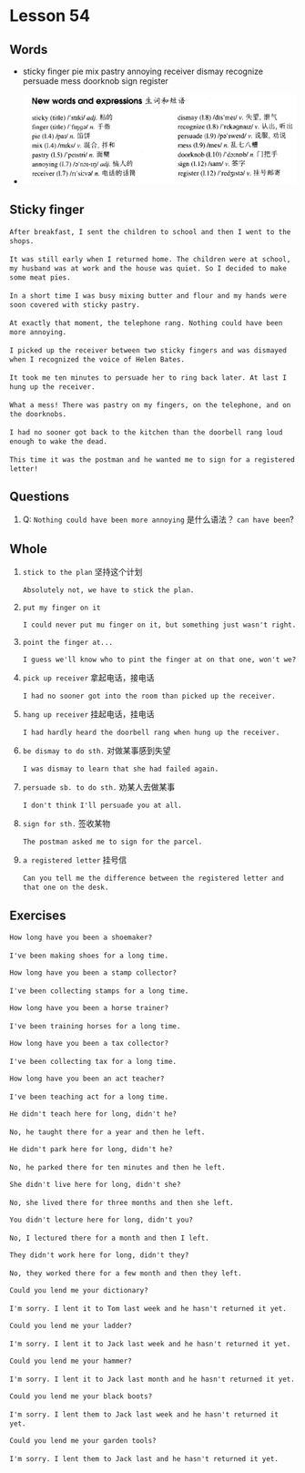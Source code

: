 # Lesson 54

## Words

- sticky finger pie mix pastry annoying receiver dismay recognize persuade mess doorknob sign register

- ![Words](../../../Images/Part2/06/words-54.png)

## Sticky finger

```
After breakfast, I sent the children to school and then I went to the shops.

It was still early when I returned home. The children were at school, my husband was at work and the house was quiet. So I decided to make some meat pies.

In a short time I was busy mixing butter and flour and my hands were soon covered with sticky pastry.

At exactly that moment, the telephone rang. Nothing could have been more annoying.

I picked up the receiver between two sticky fingers and was dismayed when I recognized the voice of Helen Bates.

It took me ten minutes to persuade her to ring back later. At last I hung up the receiver.

What a mess! There was pastry on my fingers, on the telephone, and on the doorknobs.

I had no sooner got back to the kitchen than the doorbell rang loud enough to wake the dead.

This time it was the postman and he wanted me to sign for a registered letter!
```

## Questions

1. Q: `Nothing could have been more annoying` 是什么语法？ `can have been`?

## Whole

1. `stick to the plan` 坚持这个计划

   ```
   Absolutely not, we have to stick the plan.
   ```

2. `put my finger on it`

   ```
   I could never put mu finger on it, but something just wasn't right.
   ```

3. `point the finger at...`

   ```
   I guess we'll know who to pint the finger at on that one, won't we?
   ```

4. `pick up receiver` 拿起电话，接电话

   ```
   I had no sooner got into the room than picked up the receiver.
   ```

5. `hang up receiver` 挂起电话，挂电话

   ```
   I had hardly heard the doorbell rang when hung up the receiver.
   ```

6. `be dismay to do sth.` 对做某事感到失望

   ```
   I was dismay to learn that she had failed again.
   ```

7. `persuade sb. to do sth.` 劝某人去做某事

   ```
   I don't think I'll persuade you at all.
   ```

8. `sign for sth.` 签收某物

   ```
   The postman asked me to sign for the parcel.
   ```

9. `a registered letter` 挂号信

   ```
   Can you tell me the difference between the registered letter and that one on the desk.
   ```

## Exercises

```
How long have you been a shoemaker?

I've been making shoes for a long time.
```

```
How long have you been a stamp collector?

I've been collecting stamps for a long time.
```

```
How long have you been a horse trainer?

I've been training horses for a long time.
```

```
How long have you been a tax collector?

I've been collecting tax for a long time.
```

```
How long have you been an act teacher?

I've been teaching act for a long time.
```

```
He didn't teach here for long, didn't he?

No, he taught there for a year and then he left.
```

```
He didn't park here for long, didn't he?

No, he parked there for ten minutes and then he left.
```

```
She didn't live here for long, didn't she?

No, she lived there for three months and then she left.
```

```
You didn't lecture here for long, didn't you?

No, I lectured there for a month and then I left.
```

```
They didn't work here for long, didn't they?

No, they worked there for a few month and then they left.
```

```
Could you lend me your dictionary?

I'm sorry. I lent it to Tom last week and he hasn't returned it yet.
```

```
Could you lend me your ladder?

I'm sorry. I lent it to Jack last week and he hasn't returned it yet.
```

```
Could you lend me your hammer?

I'm sorry. I lent it to Jack last month and he hasn't returned it yet.
```

```
Could you lend me your black boots?

I'm sorry. I lent them to Jack last week and he hasn't returned it yet.
```

```
Could you lend me your garden tools?

I'm sorry. I lent them to Jack last and he hasn't returned it yet.
```
